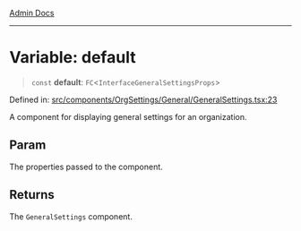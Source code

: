 [Admin Docs](/)

---

# Variable: default

> `const` **default**: `FC`\<`InterfaceGeneralSettingsProps`\>

Defined in: [src/components/OrgSettings/General/GeneralSettings.tsx:23](https://github.com/PalisadoesFoundation/talawa-admin/blob/main/src/components/OrgSettings/General/GeneralSettings.tsx#L23)

A component for displaying general settings for an organization.

## Param

The properties passed to the component.

## Returns

The `GeneralSettings` component.
